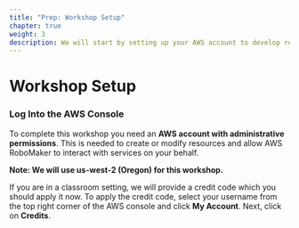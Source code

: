 ```yaml
---
title: "Prep: Workshop Setup"
chapter: true
weight: 3
description: We will start by setting up your AWS account to develop robot applications with AWS RoboMaker. 
---
```


# Workshop Setup 

### Log Into the AWS Console

To complete this workshop you need an **AWS account with administrative permissions**. This is needed to create or modify resources and allow AWS RoboMaker to interact with services on your behalf.

**Note: We will use us-west-2 (Oregon) for this workshop.**

If you are in a classroom setting, we will provide a credit code which you should apply it now. To apply the credit code, select your username from the top right corner of the AWS console and click **My Account**. Next, click on **Credits**. 

